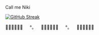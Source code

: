 <p >Call me Niki</p>

[![GitHub Streak](https://streak-stats.demolab.com/?user=nikihdyt)](https://git.io/streak-stats)

<p >🌟🦄🍭🌼🍬🌙 &emsp; °｡ &emsp; 🌟🦄🍭🌼🍬🌙 &emsp; °｡ &emsp; 🌟🦄🍭🌼🍬🌙</p>
